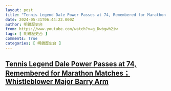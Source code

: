 ```yaml
---
layout: post
title: "Tennis Legend Dale Power Passes at 74, Remembered for Marathon Matches；Whistleblower Major Barry Arm"
date: 2024-05-31T06:44:22.000Z
author: 明鏡歷史台
from: https://www.youtube.com/watch?v=g_Dwbgwh2iw
tags: [ 明鏡歷史台 ]
comments: True
categories: [ 明鏡歷史台 ]
---
```

<!--1717137862000-->
[Tennis Legend Dale Power Passes at 74, Remembered for Marathon Matches；Whistleblower Major Barry Arm](https://www.youtube.com/watch?v=g_Dwbgwh2iw)
------

<div>

</div>
